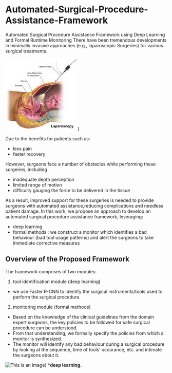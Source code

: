 # Automated-Surgical-Procedure-Assistance-Framework
Automated Surgical Procedure Assistance Framework using Deep Learning and Formal Runtime Monitoring
There have been tremendous developments in minimally invasive approaches (e.g., laparoscopic Surgeries) for various surgical treatments.

  ![This is an image](https://github.com/saumyashankarsinha/Automated-Surgical-Procedure-Assistance-Framework/blob/main/Images/laparascopy.jpeg))


Due to the benefits for patients such as:
- less pain
- faster recovery

However, surgeons face a number of obstacles while performing these surgeries, including
- inadequate depth perception
- limited range of motion
- difficulty gauging the force to be delivered in the tissue

As a result, improved support for these surgeries is needed to provide surgeons with automated assistance,reducing complications and needless patient damage. In this work, we propose an approach to develop an automated surgical procedure assistance framework, leveraging:
- deep learning
- formal methods : we construct a monitor which identifies a bad behaviour (bad tool usage patterns) and alert the surgeons to take immediate corrective measures

## Overview of the Proposed Framework
The framework comprises of two modules: 
1. tool identification module (deep learning)
  - we use Faster R-CNN to identify the surgical instruments/tools used to perform the surgical procedure.
2. monitoring module (formal methods)
  - Based on the knowledge of the clinical guidelines from the domain expert surgeons, the key policies to be followed for safe
surgical procedure can be understood. 
  - From that understanding, we formally specify the policies from which a monitor is synthesized. 
  - The monitor will identify any bad behaviour during a surgical procedure by looking at the sequence, time of tools’
occurance, etc. and intimate the surgeons about it. 

![This is an image]([https://github.com/saumyashankarsinha/Automated-Surgical-Procedure-Assistance-Framework/blob/main/Images/laparascopy.jpeg](https://github.com/saumyashankarsinha/Automated-Surgical-Procedure-Assistance-Framework/blob/main/Images/arch2.png)))
***deep learning.** 
 
